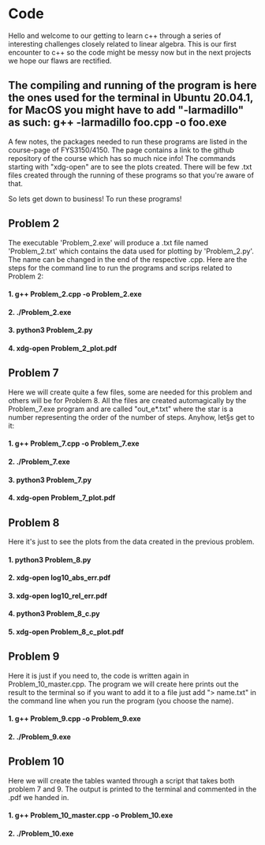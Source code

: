 # Code

Hello and welcome to our getting to learn c++ through a series of interesting challenges closely related to linear algebra. This is our first encounter to c++ so the code might be messy now but in the next projects we hope our flaws are rectified.

## The compiling and running of the program is here the ones used for the terminal in Ubuntu 20.04.1, for MacOS you might have to add "-larmadillo" as such: g++ -larmadillo foo.cpp -o foo.exe

A few notes, the packages needed to run these programs are listed in the course-page of FYS3150/4150. The page contains a link to the github repository of the course which has so much nice info!
The commands starting with "xdg-open" are to see the plots created.
There will be few .txt files created through the running of these programs so that you're aware of that.

So lets get down to business! To run these programs!

## Problem 2

The executable 'Problem_2.exe' will produce a .txt file named 'Problem_2.txt' which contains the data used for plotting by 'Problem_2.py'. The name can be changed in the end of the respective .cpp. Here are the steps for the command line to run the programs and scrips related to Problem 2:

#### 1. g++ Problem_2.cpp -o Problem_2.exe
#### 2. ./Problem_2.exe
#### 3. python3 Problem_2.py
#### 4. xdg-open Problem_2_plot.pdf

## Problem 7

Here we will create quite a few files, some are needed for this problem and others will be for Problem 8. All the files are created automagically by the Problem_7.exe program and are called "out_e*.txt" where the star is a number representing the order of the number of steps. Anyhow, let§s get to it:

#### 1. g++ Problem_7.cpp -o Problem_7.exe
#### 2. ./Problem_7.exe
#### 3. python3 Problem_7.py
#### 4. xdg-open Problem_7_plot.pdf

## Problem 8

Here it's just to see the plots from the data created in the previous problem.

#### 1. python3 Problem_8.py
#### 2. xdg-open log10_abs_err.pdf
#### 3. xdg-open log10_rel_err.pdf
#### 4. python3 Problem_8_c.py
#### 5. xdg-open Problem_8_c_plot.pdf

## Problem 9

Here it is just if you need to, the code is written again in Problem_10_master.cpp. The program we will create here prints out the result to the terminal so if you want to add it to a file just add "> name.txt" in the command line when you run the program (you choose the name).

#### 1. g++ Problem_9.cpp -o Problem_9.exe
#### 2. ./Problem_9.exe

## Problem 10

Here we will create the tables wanted through a script that takes both problem 7 and 9. The output is printed to the terminal and commented in the .pdf we handed in.

#### 1. g++ Problem_10_master.cpp -o Problem_10.exe
#### 2. ./Problem_10.exe
